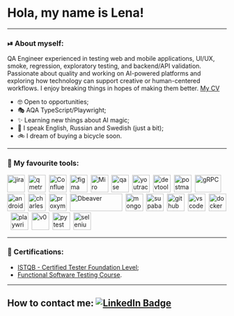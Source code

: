 # Hola, my name is Lena!

---

### ⏯ About myself:

QA Engineer experienced in testing web and mobile applications, UI/UX, smoke, regression, exploratory testing, and backend/API validation. Passionate about quality and working on AI-powered platforms and exploring how technology can support creative or human-centered workflows. 
I enjoy breaking things in hopes of making them better.
[My CV](https://drive.google.com/file/d/1n4LG_2ob2KNVmwxNwZHABQ0LTgPzcVio/view?usp=sharing) 

- 🤓 Open to opportunities;
- 🎭 AQA TypeScript/Playwright;
- ✨ Learning new things about AI magic;
- 📢 I speak English, Russian and Swedish (just a bit);
- 🚲 I dream of buying a bicycle soon.

---

### 🤍 My favourite tools:

<div>
  <img src="https://cdn.jsdelivr.net/gh/devicons/devicon/icons/jira/jira-original.svg" title="jira" alt="jira" width="40" height="40"/>&nbsp
  <img src="https://avatars.githubusercontent.com/u/20469769?s=200&v=4" title="QMetry" alt="qmetry" width="40" height="40"/>&nbsp
  <img src="https://cdn.iconscout.com/icon/free/png-512/free-confluence-logo-icon-download-in-svg-png-gif-file-formats--technology-social-media-company-brand-vol-2-pack-logos-icons-3029929.png?f=webp&w=512" title="Confluence" alt="Confluence" width="40" height="40"/>&nbsp
  <img src="https://cdn.jsdelivr.net/gh/devicons/devicon/icons/figma/figma-original.svg" title="figma" alt="figma" width="40" height="40"/>&nbsp
  <img src="https://store-images.s-microsoft.com/image/apps.59334.da7f283b-9ae8-462d-968c-37937444d8e9.94b0a2b8-1808-4bf5-987d-ab0d9b98780e.05b65b02-4545-49e7-b530-981ac20aa7a2.png" title="Miro" alt="Miro" width="40" height="40"/>&nbsp
  <img src="https://luna1.co/eb0187.png" title="qase" alt="qase" width="40" height="40"/>&nbsp
   <img src="https://upload.wikimedia.org/wikipedia/commons/thumb/8/8d/YouTrack_Icon.svg/1024px-YouTrack_Icon.svg.png?20200803082248" title="youtrack" alt="youtrack" width="40" height="40"/>&nbsp
  <img src="https://d33wubrfki0l68.cloudfront.net/38b5c953a4667366685d55db55d057c86db1fc54/a0fdc/static/acae6b24d940347661ca901ea07f47c1/chrome-dev-logo-icon.png" title="devtools" alt="devtools" width="40" height="40"/>&nbsp
  <img src="https://w7.pngwing.com/pngs/28/245/png-transparent-postman-hd-logo-thumbnail.png" title="postman" alt="postman" width="40" height="40"/>&nbsp
  <img src="https://external-preview.redd.it/QlQoQ4CukqR-Mf2eDOM8F5P3UNvBU-hLm1iFGFPUgUY.jpg?auto=webp&s=1f0d1653dde33c1896ad7f476b6f117757cbeea9" title="gRPC" alt="gRPC" width="60" height="40"/>&nbsp
  <img src="https://cdn.jsdelivr.net/gh/devicons/devicon/icons/androidstudio/androidstudio-original.svg" title="android-studio" alt="android-studio" width="40" height="40"/>&nbsp
  <img src="https://cdn.icon-icons.com/icons2/3053/PNG/512/charles_proxy_macos_bigsur_icon_190302.png" title="charles-proxy" alt="charles-proxy" width="40" height="40"/>&nbsp
  <img src="https://pbs.twimg.com/profile_images/1589614420766126080/slAIVDtr_400x400.jpg" title="proxyman" alt="proxyman" width="40" height="40"/>&nbsp
  <img src="https://awsmp-logos.s3.amazonaws.com/0ed7b11e-a954-4759-b706-255abb673d4c/019d31123782932ac3e85ee51c6e1f63.png" title="Dbeaver" alt="Dbeaver" width="120" height="40"/>&nbsp
  <img src="https://cdn.jsdelivr.net/gh/devicons/devicon/icons/mongodb/mongodb-original.svg" title="mongodb" alt="mongodb" width="40" height="40"/>&nbsp
  <img src="https://avatars.githubusercontent.com/u/54469796?s=200&v=4" title="supabase" alt="supabase" width="40" height="40"/>&nbsp
  <img src="https://github.githubassets.com/assets/GitHub-Mark-ea2971cee799.png" title="github" alt="github" width="40" height="40"/>&nbsp
  <img src="https://cdn.jsdelivr.net/gh/devicons/devicon/icons/vscode/vscode-original.svg" title="vscode" alt="vscode" width="40" height="40"/>&nbsp
  <img src="https://encrypted-tbn0.gstatic.com/images?q=tbn:ANd9GcSJl4fp0SkQbTPU5ZxVl6AKWYuKCwM0gIhNtQ&s" title="docker" alt="docker" width="40" height="40"/>&nbsp
  <img src= "https://playwright.dev/img/playwright-logo.svg" title="playwright" alt="playwright" width="40" height="40"/>&nbsp
  <img src= "https://pbs.twimg.com/profile_images/1711816706874540032/z07hmQEH_400x400.png" title="v0" alt="v0" width="40" height="40"/>&nbsp
  <img src= "https://upload.wikimedia.org/wikipedia/commons/b/ba/Pytest_logo.svg" title="pytest" alt="pytest" width="40" height="40"/>&nbsp
  <img src= "https://upload.wikimedia.org/wikipedia/commons/d/d5/Selenium_Logo.png" title="selenium webdriver" alt="selenium webdriver" width="40" height="40"/>&nbsp   
</div>

---

### 🪪 Certifications:

 -  [ISTQB - Certified Tester Foundation Level](https://drive.google.com/file/d/1b8Y1dFVfxXRtDYT_JO8i7YYPCu2A7hZD/view?usp=sharing);
 -  [Functional Software Testing Course](https://drive.google.com/file/d/12ocn3M7zeKqKCGBCHOqrk-zt5Q74F_W3/view?usp=sharing).


---

## How to contact me: [![LinkedIn Badge](https://img.shields.io/badge/-@lenalisovskaia-blue?style=flat&logo=LinkedIn&logoColor=white)](https://www.linkedin.com/in/elena-lisovskaia-66807b243/)


